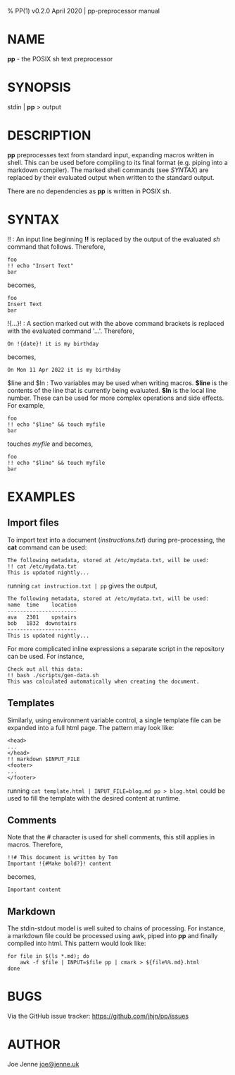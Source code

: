 % PP(1) v0.2.0 April 2020 | pp-preprocessor manual

NAME
====

**pp** - the POSIX sh text preprocessor

SYNOPSIS
========

stdin | **pp** > output

DESCRIPTION
===========

**pp** preprocesses text from standard input, expanding macros written in shell.
This can be used before compiling to its final format (e.g. piping into a markdown compiler).
The marked shell commands (see _SYNTAX_) are replaced by their evaluated output when written to the standard output.

There are no dependencies as **pp** is written in POSIX sh.

SYNTAX
======
!!
: An input line beginning **!!** is replaced by the output of the evaluated _sh_ command that follows. Therefore,
```
foo
!! echo "Insert Text"
bar
```
becomes,
```
foo
Insert Text
bar
```

!{...}!
: A section marked out with the above command brackets is replaced with the evaluated command '...'. Therefore,
```
On !{date}! it is my birthday
```
becomes,
```
On Mon 11 Apr 2022 it is my birthday
```


$line and $ln
: Two variables may be used when writing macros. **\$line** is the contents of the line that is currently being evaluated. **\$ln** is the local line number. These can be used for more complex operations and side effects. For example,
```
foo
!! echo "$line" && touch myfile
bar
```
touches _myfile_ and becomes,
```
foo
!! echo "$line" && touch myfile
bar
```

EXAMPLES 
========

Import files
------------
To import text into a document (_instructions.txt_) during pre-processing, the **cat** command can be used:
```
The following metadata, stored at /etc/mydata.txt, will be used:
!! cat /etc/mydata.txt
This is updated nightly...
```
running `cat instruction.txt | pp` gives the output,
```
The following metadata, stored at /etc/mydata.txt, will be used:
name  time    location 
----------------------
ava   2301    upstairs
bob   1832  downstairs
----------------------
This is updated nightly...
```

For more complicated inline expressions a separate script in the repository can be used. For instance,
```
Check out all this data:
!! bash ./scripts/gen-data.sh
This was calculated automatically when creating the document.
```


Templates
---------
Similarly, using environment variable control, a single template file can be expanded into a full html page. The pattern may look like:
```
<head>
...
</head>
!! markdown $INPUT_FILE
<footer>
...
</footer>
```
running `cat template.html | INPUT_FILE=blog.md pp > blog.html` could be used to fill the template with the desired content at runtime.

Comments
--------
Note that the _#_ character is used for shell comments, this still applies in macros. Therefore,
```
!!# This document is written by Tom
Important !{#Make bold?}! content
```
becomes,
```
Important content
```

Markdown
--------
The stdin-stdout model is well suited to chains of processing. For instance, a markdown file could be processed using awk, piped into **pp** and finally compiled into html. This pattern would look like:
```
for file in $(ls *.md); do
    awk -f $file | INPUT=$file pp | cmark > ${file%%.md}.html
done
```

BUGS
====

Via the GitHub issue tracker: <https://github.com/jhjn/pp/issues>

AUTHOR
======
Joe Jenne <joe@jenne.uk>
